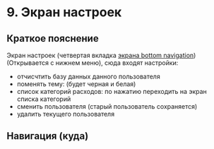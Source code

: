 # 9. Экран настроек

## Краткое пояснение

Экран настроек (четвертая
вкладка [экрана bottom navigation](screen_1_bottom_navigation_container.md)) (Открывается с нижнем
меню), сюда входят настройки:

- отчисчтить базу данных данного пользователя
- поменять тему: (будет черная и белая)
- список категорий расходов: по нажатию переходить на экран списка категорий
- сменить пользователя (старый пользователь сохраняется)
- удалить текущего пользователя

## Навигация (куда)

